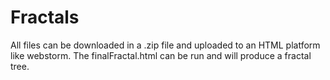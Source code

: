 # Fractals
All files can be downloaded in a .zip file and uploaded to an HTML platform like webstorm. The finalFractal.html can be run and will produce a fractal tree. 
